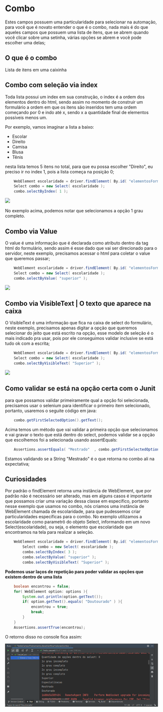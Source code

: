 # Combo

Estes campos possuem uma particularidade para selecionar na automação, para você que é novato entender o que é o combo, nada mais é do que aqueles campos que possuem uma lista de itens, que se abrem quando você clicar sobre uma setinha, várias opções se abrem e você pode escolher uma delas;

## O que é o combo

Lista de itens em uma caixinha

## Combo com seleção via index

Toda lista possui um index em sua construção, o index é a ordem dos elementos dentro do html, sendo assim no momento de construir um formulário a ordem em que os itens são inseridos tem uma ordem começando por 0 e indo até x, sendo x a quantidade final de elementos possíveis menos um.

Por exemplo, vamos imaginar a lista a baixo:
- Escolar
- Direito
- Camisa
- Blusa
- Tênis

nesta lista temos 5 itens no total, para que eu possa escolher "Direito", eu preciso ir no index 1, pois a lista começa na posição 0;

~~~java
    WebElement escolaridade = driver.findElement( By.id( "elementosForm:escolaridade" ) );
    Select combo = new Select( escolaridade );
    combo.selectByIndex( 1 );
~~~

![](image/comboViaIndex.png)

No exemplo acima, podemos notar que selecionamos a opção 1 grau completo.

## Combo via Value

O value é uma informação que é declarada como atributo dentro da tag html do formulário, sendo assim é esse dado que vai ser direcionado para o servidor, neste exemplo, precisamos acessar o html para coletar o value que queremos passar;

~~~java
    WebElement escolaridade = driver.findElement( By.id( "elementosForm:escolaridade" ) );
    Select combo = new Select( escolaridade );
    combo.selectByValue( "superior" );
~~~

![](image/comboViaValue.png)

## Combo via VisibleText | O texto que aparece na caixa

O VisibleText é uma informação que fica na caixa de select do formulário, neste exemplo, precisamos apenas digitar a opção que queremos selecionar do jeito que está escrito na opção, esse modelo de seleção é o mais indicado pra usar, pois por ele conseguimos validar inclusive se está tudo ok com a escrita;

~~~java
    WebElement escolaridade = driver.findElement( By.id( "elementosForm:escolaridade" ) );
    Select combo = new Select( escolaridade );
    combo.selectByVisibleText( "Superior" );
~~~

![](image/comboVisibleText.png)

## Como validar se está na opção certa com o Junit

para que possamos validar primeiramente qual a opção foi selecionada, precisamos usar o selenium para identificar o primeiro item selecionado, portanto, usaremos o seguite código em java:

~~~java
    combo.getFirstSelectedOption().getText();
~~~

Acima temos um método que vai validar a primeira opção que selecionamos e vai gravar o texto que está dentro do select, podemos validar se a opção que escolhemos foi a selecionada usando assertEquals:

~~~java
    Assertions.assertEquals( "Mestrado"  , combo.getFirstSelectedOption().getText() );
~~~

Estamos validando se a String "Mestrado" é o que retorna no combo ali na expectativa;

## Curiosidades

Por padrão o findElement retorna uma instância de WebElement, que por padrão não é necessário ser alterado, mas em alguns casos é importante que possamos criar uma variação dessa classe em especifico, portanto nesse exemplo que usamos no combo, nós criamos uma instância de WebElement chamada de escolaridade, para que pudessemos criar particularidades especificas para o combo.
No exemplo utilizamos a escolaridade como parametrô do objeto Select, informando em um novo Select(escolaridade), ou seja, o elemento que escolaridade que encontramos na tela para realizar a seleção.

~~~java
    WebElement escolaridade = driver.findElement( By.id( "elementosForm:escolaridade" ) );
        Select combo = new Select( escolaridade );
        combo.selectByIndex( 3 );
        combo.selectByValue( "superior" );
        combo.selectByVisibleText( "Superior" );
~~~

**Podemos usar laços de repetição para poder validar as opções que existem dentro de uma lista**

~~~java
    boolean encontrou = false;
    for( WebElement option: options ){
        System.out.println(option.getText());
        if( option.getText().equals( "Doutourado" ) ){
            encontrou = true;
            break;
        }
    }
    Assertions.assertTrue(encontrou);
~~~

O retorno disso no console fica assim:

![](image/LaçoFor.png)